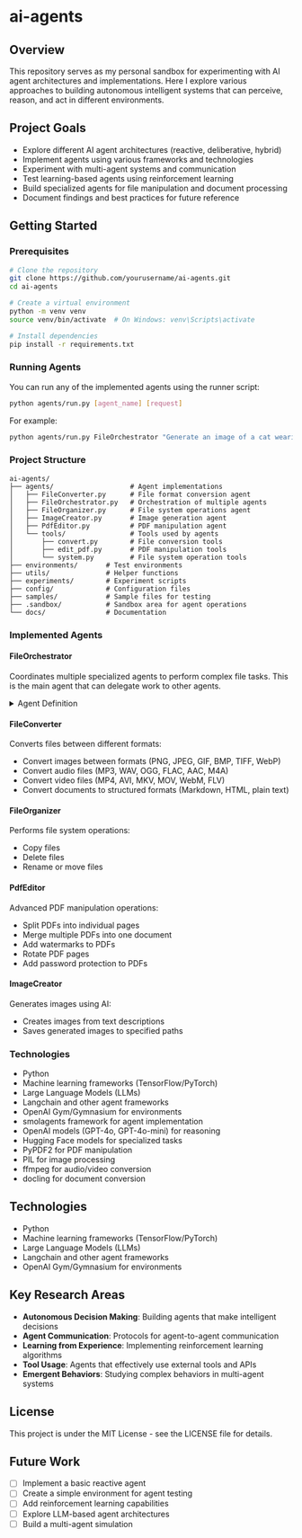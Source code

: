 # ai-agents

## Overview

This repository serves as my personal sandbox for experimenting with AI agent architectures and implementations. Here I explore various approaches to building autonomous intelligent systems that can perceive, reason, and act in different environments.

## Project Goals

- Explore different AI agent architectures (reactive, deliberative, hybrid)
- Implement agents using various frameworks and technologies
- Experiment with multi-agent systems and communication
- Test learning-based agents using reinforcement learning
- Build specialized agents for file manipulation and document processing
- Document findings and best practices for future reference

## Getting Started

### Prerequisites

```bash
# Clone the repository
git clone https://github.com/yourusername/ai-agents.git
cd ai-agents

# Create a virtual environment
python -m venv venv
source venv/bin/activate  # On Windows: venv\Scripts\activate

# Install dependencies
pip install -r requirements.txt
```

### Running Agents

You can run any of the implemented agents using the runner script:

```bash
python agents/run.py [agent_name] [request]
```

For example:

```bash
python agents/run.py FileOrchestrator "Generate an image of a cat wearing a hat and save it as 'cat.jpg'"
```

### Project Structure

```
ai-agents/
├── agents/                   # Agent implementations
│   ├── FileConverter.py      # File format conversion agent
│   ├── FileOrchestrator.py   # Orchestration of multiple agents
│   ├── FileOrganizer.py      # File system operations agent
│   ├── ImageCreator.py       # Image generation agent
│   ├── PdfEditor.py          # PDF manipulation agent
│   └── tools/                # Tools used by agents
│       ├── convert.py        # File conversion tools
│       ├── edit_pdf.py       # PDF manipulation tools
│       └── system.py         # File system operation tools
├── environments/       # Test environments
├── utils/              # Helper functions
├── experiments/        # Experiment scripts
├── config/             # Configuration files
├── samples/            # Sample files for testing
├── .sandbox/           # Sandbox area for agent operations
└── docs/               # Documentation
```

### Implemented Agents

#### FileOrchestrator

Coordinates multiple specialized agents to perform complex file tasks. This is the main agent that can delegate work to other agents.

<details>
<summary>Agent Definition</summary>
CodeAgent | gpt-4o
├── ✅ Authorized imports: ['os', 'shutil']
├── 🛠️ Tools:
│   ┏━━━━━━━━━━━━━━┳━━━━━━━━━━━━━━━━━━━━━━━━━━━━━━━━━━━━━━━━━━━━━━━┳━━━━━━━━━━━━━━━━━━━━━━━━━━━━━━━━━━━━━━━━━━━━━━━━━┓
│   ┃ Name         ┃ Description                                   ┃ Arguments                                       ┃
│   ┡━━━━━━━━━━━━━━╇━━━━━━━━━━━━━━━━━━━━━━━━━━━━━━━━━━━━━━━━━━━━━━━╇━━━━━━━━━━━━━━━━━━━━━━━━━━━━━━━━━━━━━━━━━━━━━━━━━┩
│   │ final_answer │ Provides a final answer to the given problem. │ answer (`any`): The final answer to the problem │
│   └──────────────┴───────────────────────────────────────────────┴─────────────────────────────────────────────────┘
└── 🤖 Managed agents:
    ├── FileConverter | ToolCallingAgent | gpt-4o-mini
    │   ├── 📝 Description: Converts files from one format to another.
    │   └── 🛠️ Tools:
    │       ┏━━━━━━━━━━━━━━━━━━━━━━━━━━━━━┳━━━━━━━━━━━━━━━━━━━━━━━━━━━━━━━━━━━━━━━━━━━━━━━┳━━━━━━━━━━━━━━━━━━━━━━━━━━━━━━━━━━━━━━━━━━━━━━━┓
    │       ┃ Name                        ┃ Description                                   ┃ Arguments                                     ┃
    │       ┡━━━━━━━━━━━━━━━━━━━━━━━━━━━━━╇━━━━━━━━━━━━━━━━━━━━━━━━━━━━━━━━━━━━━━━━━━━━━━━╇━━━━━━━━━━━━━━━━━━━━━━━━━━━━━━━━━━━━━━━━━━━━━━━┩
    │       │ file_to_document_tool       │ A tool for converting files from various      │ source (`string`): A URL or local file path   │
    │       │                             │ formats (PDF, DOCX, XLSX, HTML, images, and   │ to the document to be converted.              │
    │       │                             │ more.) into a unified document structured     │ output_format (`string`): The desired output  │
    │       │                             │ representation. The output can be formatted   │ format. Supported values are: 'markdown',     │
    │       │                             │ as Markdown, HTML, plain text, dictionary, or │ 'dict', 'text', 'document_tokens', 'html'.    │
    │       │                             │ a list of document tokens.                    │                                               │
    │       │                             │                                               │                                               │
    │       │                             │ The source input can be a URL or a local file │                                               │
    │       │                             │ path.                                         │                                               │
    │       │ image_format_converter_tool │ A tool for converting images between          │ source_path (`string`): The full path to the  │
    │       │                             │ different formats. This tool takes an input   │ input image file.                             │
    │       │                             │ image file and converts it to the specified   │ output_path (`string`): The full path where   │
    │       │                             │ output format. It can automatically determine │ the converted image should be saved. If       │
    │       │                             │ the output format based on the extension of   │ provided, the format will be determined from  │
    │       │                             │ the output path. Supports common image        │ the extension.                                │
    │       │                             │ formats like PNG, JPEG, GIF, BMP, TIFF, and   │ output_format (`string`): The desired output  │
    │       │                             │ WebP.                                         │ format (e.g., 'png', 'jpg', 'gif'). Only      │
    │       │                             │                                               │ needed if output_path doesn't have an         │
    │       │                             │                                               │ extension.                                    │
    │       │ audio_format_converter_tool │ A tool for converting audio files between     │ source_path (`string`): The full path to the  │
    │       │                             │ different formats. This tool takes an input   │ input audio file.                             │
    │       │                             │ audio file and converts it to the specified   │ output_path (`string`): The full path where   │
    │       │                             │ output format. It can automatically determine │ the converted audio should be saved. If       │
    │       │                             │ the output format based on the extension of   │ provided, the format will be determined from  │
    │       │                             │ the output path. Supports common audio        │ the extension.                                │
    │       │                             │ formats like MP3, WAV, OGG, FLAC, AAC, and    │ output_format (`string`): The desired output  │
    │       │                             │ M4A. Optional codec specification allows for  │ format (e.g., 'mp3', 'wav', 'ogg'). Only      │
    │       │                             │ more control over the conversion process.     │ needed if output_path doesn't have an         │
    │       │                             │                                               │ extension.                                    │
    │       │                             │                                               │ codec (`string`): Specific audio codec to use │
    │       │                             │                                               │ for encoding (e.g., 'libmp3lame' for MP3,     │
    │       │                             │                                               │ 'pcm_s16le' for WAV). If not provided, a      │
    │       │                             │                                               │ default codec for the format will be used.    │
    │       │                             │                                               │ bitrate (`string`): The bitrate for the       │
    │       │                             │                                               │ output file (e.g., '192k', '320k'). Higher    │
    │       │                             │                                               │ values mean better quality but larger files.  │
    │       │                             │                                               │ sample_rate (`integer`): Sample rate in Hz    │
    │       │                             │                                               │ (e.g., 44100, 48000). If not provided, the    │
    │       │                             │                                               │ source sample rate will be preserved.         │
    │       │ video_format_converter_tool │ A tool for converting video files between     │ source_path (`string`): The full path to the  │
    │       │                             │ different formats. This tool takes an input   │ input video file.                             │
    │       │                             │ video file and converts it to the specified   │ output_path (`string`): The full path where   │
    │       │                             │ output format. It can automatically determine │ the converted video should be saved. If       │
    │       │                             │ the output format based on the extension of   │ provided, the format will be determined from  │
    │       │                             │ the output path. Supports common video        │ the extension.                                │
    │       │                             │ formats like MP4, AVI, MKV, MOV, WebM, and    │ output_format (`string`): The desired output  │
    │       │                             │ FLV. Allows specifying video and audio        │ format (e.g., 'mp4', 'avi', 'mkv'). Only      │
    │       │                             │ codecs, resolution, and bitrates for          │ needed if output_path doesn't have an         │
    │       │                             │ fine-tuned conversions.                       │ extension.                                    │
    │       │                             │                                               │ video_codec (`string`): Video codec to use    │
    │       │                             │                                               │ (e.g., 'h264', 'vp9', 'hevc'). If not         │
    │       │                             │                                               │ provided, a default codec for the format will │
    │       │                             │                                               │ be used.                                      │
    │       │                             │                                               │ audio_codec (`string`): Audio codec to use    │
    │       │                             │                                               │ (e.g., 'aac', 'mp3'). If not provided, a      │
    │       │                             │                                               │ default codec for the format will be used.    │
    │       │                             │                                               │ resolution (`string`): Target resolution in   │
    │       │                             │                                               │ format 'widthxheight' (e.g., '1920x1080',     │
    │       │                             │                                               │ '720x480'). If not provided, the source       │
    │       │                             │                                               │ resolution will be preserved.                 │
    │       │                             │                                               │ video_bitrate (`string`): Target video        │
    │       │                             │                                               │ bitrate (e.g., '2M', '5000k'). Higher values  │
    │       │                             │                                               │ mean better quality but larger files.         │
    │       │                             │                                               │ audio_bitrate (`string`): Target audio        │
    │       │                             │                                               │ bitrate (e.g., '192k', '320k').               │
    │       │ final_answer                │ Provides a final answer to the given problem. │ answer (`any`): The final answer to the       │
    │       │                             │                                               │ problem                                       │
    │       └─────────────────────────────┴───────────────────────────────────────────────┴───────────────────────────────────────────────┘
    ├── FileOrganizer | CodeAgent | gpt-4o-mini
    │   ├── ✅ Authorized imports: ['os', 'shutil']
    │   ├── 📝 Description: Organizes and manages files in the local file system.
    │   └── 🛠️ Tools:
    │       ┏━━━━━━━━━━━━━━━━━━┳━━━━━━━━━━━━━━━━━━━━━━━━━━━━━━━━━━━━━━━━━━━━━━━━━━━━━┳━━━━━━━━━━━━━━━━━━━━━━━━━━━━━━━━━━━━━━━━━━━━━━━━━━━━┓
    │       ┃ Name             ┃ Description                                         ┃ Arguments                                          ┃
    │       ┡━━━━━━━━━━━━━━━━━━╇━━━━━━━━━━━━━━━━━━━━━━━━━━━━━━━━━━━━━━━━━━━━━━━━━━━━━╇━━━━━━━━━━━━━━━━━━━━━━━━━━━━━━━━━━━━━━━━━━━━━━━━━━━━┩
    │       │ rename_file_tool │ A tool for renaming or moving files in the file     │ source_path (`string`): The full path to the file  │
    │       │                  │ system. This tool can move a file from one location │ you want to rename or move.                        │
    │       │                  │ to another, or simply rename it within the same     │ target_path (`string`): The full path to the new   │
    │       │                  │ directory. The tool will check if the source file   │ location and/or filename.                          │
    │       │                  │ exists and if the destination doesn't already exist │ force_overwrite (`boolean`): If True, will         │
    │       │                  │ to prevent accidental overwrites.                   │ overwrite the destination file if it exists.       │
    │       │                  │                                                     │ Default is False.                                  │
    │       │ delete_file_tool │ A tool for deleting files from the file system.     │ file_path (`string`): The full path to the file    │
    │       │                  │ This tool can permanently remove a file from the    │ that needs to be deleted.                          │
    │       │                  │ specified path. By default, the tool requires       │ confirm (`boolean`): Confirmation flag that must   │
    │       │                  │ confirmation to prevent accidental deletions.       │ be explicitly set to True to delete the file. This │
    │       │                  │                                                     │ helps prevent accidental deletions.                │
    │       │ copy_file_tool   │ A tool for copying files from one location to       │ source_path (`string`): The full path to the file  │
    │       │                  │ another in the file system. This tool can duplicate │ you want to copy.                                  │
    │       │                  │ a file while leaving the original intact. The tool  │ destination_path (`string`): The full path where   │
    │       │                  │ will check if the source file exists and if the     │ the file should be copied to, including the        │
    │       │                  │ destination already exists to prevent accidental    │ filename.                                          │
    │       │                  │ overwrites.                                         │ force_overwrite (`boolean`): If True, will         │
    │       │                  │                                                     │ overwrite the destination file if it exists.       │
    │       │                  │                                                     │ Default is False.                                  │
    │       │ final_answer     │ Provides a final answer to the given problem.       │ answer (`any`): The final answer to the problem    │
    │       └──────────────────┴─────────────────────────────────────────────────────┴────────────────────────────────────────────────────┘
    ├── PdfEditor | ToolCallingAgent | gpt-4o-mini
    │   ├── 📝 Description: Edits PDF files such as merging, splitting, rotating, watermarking, and adding password protection.
    │   └── 🛠️ Tools:
    │       ┏━━━━━━━━━━━━━━━━━━━━━━━━━━┳━━━━━━━━━━━━━━━━━━━━━━━━━━━━━━━━━━━━━━━━━━━━━━━━━┳━━━━━━━━━━━━━━━━━━━━━━━━━━━━━━━━━━━━━━━━━━━━━━━━┓
    │       ┃ Name                     ┃ Description                                     ┃ Arguments                                      ┃
    │       ┡━━━━━━━━━━━━━━━━━━━━━━━━━━╇━━━━━━━━━━━━━━━━━━━━━━━━━━━━━━━━━━━━━━━━━━━━━━━━━╇━━━━━━━━━━━━━━━━━━━━━━━━━━━━━━━━━━━━━━━━━━━━━━━━┩
    │       │ merge_pdf_tool           │ A tool for merging multiple PDF files into one  │ input_files (`array`): An array of file paths  │
    │       │                          │ document. Provide an array of file paths for    │ to the PDF files to be merged.                 │
    │       │                          │ the PDFs to be merged and specify the output    │ output_file (`string`): The file path for the  │
    │       │                          │ file path for the merged PDF.                   │ resulting merged PDF.                          │
    │       │ split_pdf_tool           │ A tool for splitting a PDF file into individual │ file_path (`string`): The file path of the PDF │
    │       │                          │ page PDFs. Provide the file path of the PDF to  │ to be split.                                   │
    │       │                          │ split and an output directory where the         │ output_dir (`string`): The directory where the │
    │       │                          │ resulting PDF pages will be saved.              │ split PDF files will be saved.                 │
    │       │ rotate_pdf_tool          │ A tool for rotating specified pages in a PDF    │ file_path (`string`): The file path of the PDF │
    │       │                          │ file by a given angle. Provide the PDF file     │ to be rotated.                                 │
    │       │                          │ path, a list of page numbers (1-indexed) to     │ output_file (`string`): The file path for the  │
    │       │                          │ rotate, the rotation angle in degrees (must be  │ rotated PDF output.                            │
    │       │                          │ a multiple of 90), and the output file path.    │ page_numbers (`array`): An array of page       │
    │       │                          │                                                 │ numbers (1-indexed) to rotate. All other pages │
    │       │                          │                                                 │ remain unchanged.                              │
    │       │                          │                                                 │ angle (`integer`): The angle in degrees to     │
    │       │                          │                                                 │ rotate the specified pages (must be a multiple │
    │       │                          │                                                 │ of 90).                                        │
    │       │ watermark_pdf_tool       │ A tool for adding an image watermark to each    │ file_path (`string`): The file path of the PDF │
    │       │                          │ page of a PDF file. Provide the PDF file path,  │ to which the watermark will be added.          │
    │       │                          │ the image file to be used as the watermark, and │ watermark_image (`string`): The file path of   │
    │       │                          │ the placement parameters (x, y, width, and      │ the image to be used as a watermark.           │
    │       │                          │ height in points). The watermark image will be  │ output_file (`string`): The file path for the  │
    │       │                          │ placed over each PDF page at the specified      │ watermarked PDF output.                        │
    │       │                          │ location.                                       │ x (`number`): The x-coordinate (in points) for │
    │       │                          │                                                 │ the placement of the watermark on each PDF     │
    │       │                          │                                                 │ page.                                          │
    │       │                          │                                                 │ y (`number`): The y-coordinate (in points) for │
    │       │                          │                                                 │ the placement of the watermark on each PDF     │
    │       │                          │                                                 │ page.                                          │
    │       │                          │                                                 │ width (`number`): The width (in points) of the │
    │       │                          │                                                 │ watermark image.                               │
    │       │                          │                                                 │ height (`number`): The height (in points) of   │
    │       │                          │                                                 │ the watermark image.                           │
    │       │ add_password_to_pdf_tool │ A tool for adding password protection to a PDF  │ file_path (`string`): The file path of the PDF │
    │       │                          │ file. Provide the file path of the PDF to       │ to be password-protected.                      │
    │       │                          │ secure, the password to set, and the output     │ password (`string`): The password to apply to  │
    │       │                          │ file path for the encrypted PDF. The resulting  │ the PDF. Users will need this password to open │
    │       │                          │ PDF will require the provided password to be    │ the file.                                      │
    │       │                          │ opened.                                         │ output_file (`string`): The file path for the  │
    │       │                          │                                                 │ output, password-protected PDF.                │
    │       │ final_answer             │ Provides a final answer to the given problem.   │ answer (`any`): The final answer to the        │
    │       │                          │                                                 │ problem                                        │
    │       └──────────────────────────┴─────────────────────────────────────────────────┴────────────────────────────────────────────────┘
    └── ImageCreator | ToolCallingAgent | gpt-4o-mini
        ├── 📝 Description: Creates and saves AI-generated images based on text descriptions.
        └── 🛠️ Tools:
            ┏━━━━━━━━━━━━━━━━━┳━━━━━━━━━━━━━━━━━━━━━━━━━━━━━━━━━━━━━━━━━━━━━━━━━━━━━┳━━━━━━━━━━━━━━━━━━━━━━━━━━━━━━━━━━━━━━━━━━━━━━━━━━━━━┓
            ┃ Name            ┃ Description                                         ┃ Arguments                                           ┃
            ┡━━━━━━━━━━━━━━━━━╇━━━━━━━━━━━━━━━━━━━━━━━━━━━━━━━━━━━━━━━━━━━━━━━━━━━━━╇━━━━━━━━━━━━━━━━━━━━━━━━━━━━━━━━━━━━━━━━━━━━━━━━━━━━━┩
            │ image_generator │ This tool creates an image according to a prompt,   │ prompt (`string`): The image generator prompt.      │
            │                 │ which is a text description.                        │ Don't hesitate to add details in the prompt to make │
            │                 │                                                     │ the image look better, like 'high-res,              │
            │                 │                                                     │ photorealistic', etc.                               │
            │ save_image_tool │ A tool for saving a PIL image to the specified      │ image (`object`): A PIL Image object to be saved.   │
            │                 │ path. Provide the PIL image object and the desired  │ filename (`string`): The desired filename including │
            │                 │ filename including extension. If no filename is     │ extension (e.g., 'my_image.png').                   │
            │                 │ provided, a unique filename will be generated.      │ output_dir (`string`): Directory where the image    │
            │                 │                                                     │ should be saved. Defaults to current working        │
            │                 │                                                     │ directory.                                          │
            │ final_answer    │ Provides a final answer to the given problem.       │ answer (`any`): The final answer to the problem     │
            └─────────────────┴─────────────────────────────────────────────────────┴─────────────────────────────────────────────────────┘
</details>

#### FileConverter

Converts files between different formats:

- Convert images between formats (PNG, JPEG, GIF, BMP, TIFF, WebP)
- Convert audio files (MP3, WAV, OGG, FLAC, AAC, M4A)
- Convert video files (MP4, AVI, MKV, MOV, WebM, FLV)
- Convert documents to structured formats (Markdown, HTML, plain text)

#### FileOrganizer

Performs file system operations:

- Copy files
- Delete files
- Rename or move files

#### PdfEditor
Advanced PDF manipulation operations:

- Split PDFs into individual pages
- Merge multiple PDFs into one document
- Add watermarks to PDFs
- Rotate PDF pages
- Add password protection to PDFs

#### ImageCreator
Generates images using AI:

- Creates images from text descriptions
- Saves generated images to specified paths

### Technologies
- Python
- Machine learning frameworks (TensorFlow/PyTorch)
- Large Language Models (LLMs)
- Langchain and other agent frameworks
- OpenAI Gym/Gymnasium for environments
- smolagents framework for agent implementation
- OpenAI models (GPT-4o, GPT-4o-mini) for reasoning
- Hugging Face models for specialized tasks
- PyPDF2 for PDF manipulation
- PIL for image processing
- ffmpeg for audio/video conversion
- docling for document conversion

## Technologies

- Python
- Machine learning frameworks (TensorFlow/PyTorch)
- Large Language Models (LLMs)
- Langchain and other agent frameworks
- OpenAI Gym/Gymnasium for environments

## Key Research Areas

- **Autonomous Decision Making**: Building agents that make intelligent decisions
- **Agent Communication**: Protocols for agent-to-agent communication
- **Learning from Experience**: Implementing reinforcement learning algorithms
- **Tool Usage**: Agents that effectively use external tools and APIs
- **Emergent Behaviors**: Studying complex behaviors in multi-agent systems

## License

This project is under the MIT License - see the LICENSE file for details.

## Future Work

- [ ] Implement a basic reactive agent
- [ ] Create a simple environment for agent testing
- [ ] Add reinforcement learning capabilities
- [ ] Explore LLM-based agent architectures
- [ ] Build a multi-agent simulation